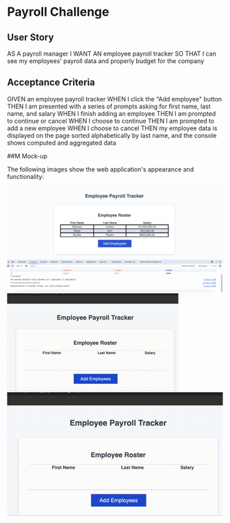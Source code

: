 # Payroll Challenge

## User Story

AS A payroll manager
I WANT AN employee payroll tracker
SO THAT I can see my employees' payroll data and properly budget for the company

## Acceptance Criteria

GIVEN an employee payroll tracker
WHEN I click the "Add employee" button
THEN I am presented with a series of prompts asking for first name, last name, and salary
WHEN I finish adding an employee
THEN I am prompted to continue or cancel
WHEN I choose to continue
THEN I am prompted to add a new employee
WHEN I choose to cancel
THEN my employee data is displayed on the page sorted alphabetically by last name, and the console shows computed and aggregated data

##M Mock-up

The following images show the web application's appearance and functionality:

![Complete table with console](images/Employee%20Payroll%20Tracker%20Complete%20Console.png)
![Adding Employees to the application](images/Adding%20Employees.gif)
![Validating a number in the salary field](images/Validating%20NaN.gif)



